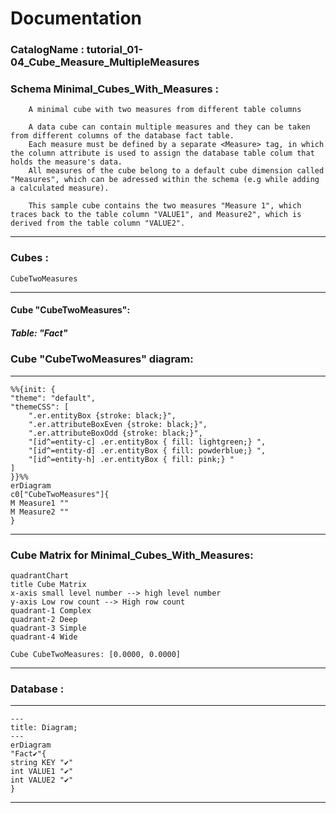 # Documentation
### CatalogName : tutorial_01-04_Cube_Measure_MultipleMeasures
### Schema Minimal_Cubes_With_Measures : 

		
		A minimal cube with two measures from different table columns
		
		A data cube can contain multiple measures and they can be taken from different columns of the database fact table. 
		Each measure must be defined by a separate <Measure> tag, in which the column attribute is used to assign the database table colum that holds the measure's data.
		All measures of the cube belong to a default cube dimension called "Measures", which can be adressed within the schema (e.g while adding a calculated measure).
		
		This sample cube contains the two measures "Measure 1", which traces back to the table column "VALUE1", and Measure2", which is derived from the table column "VALUE2".
		
  
---
### Cubes :

    CubeTwoMeasures

---
#### Cube "CubeTwoMeasures":

    

##### Table: "Fact"

### Cube "CubeTwoMeasures" diagram:

---

```mermaid
%%{init: {
"theme": "default",
"themeCSS": [
    ".er.entityBox {stroke: black;}",
    ".er.attributeBoxEven {stroke: black;}",
    ".er.attributeBoxOdd {stroke: black;}",
    "[id^=entity-c] .er.entityBox { fill: lightgreen;} ",
    "[id^=entity-d] .er.entityBox { fill: powderblue;} ",
    "[id^=entity-h] .er.entityBox { fill: pink;} "
]
}}%%
erDiagram
c0["CubeTwoMeasures"]{
M Measure1 ""
M Measure2 ""
}
```
---
### Cube Matrix for Minimal_Cubes_With_Measures:
```mermaid
quadrantChart
title Cube Matrix
x-axis small level number --> high level number
y-axis Low row count --> High row count
quadrant-1 Complex
quadrant-2 Deep
quadrant-3 Simple
quadrant-4 Wide

Cube CubeTwoMeasures: [0.0000, 0.0000]
```
---
### Database :
---
```mermaid
---
title: Diagram;
---
erDiagram
"Fact✔"{
string KEY "✔"
int VALUE1 "✔"
int VALUE2 "✔"
}

```
---
